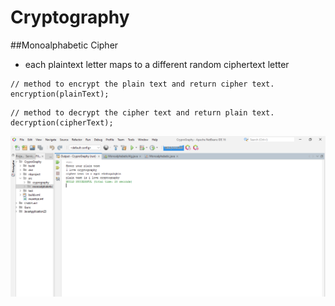 # Cryptography
##Monoalphabetic Cipher

* each plaintext letter maps to a different random
  ciphertext letter

```
// method to encrypt the plain text and return cipher text.
encryption(plainText);
```

```
// method to decrypt the cipher text and return plain text.
decryption(cipherText);
```
![img.png](img.png)